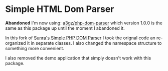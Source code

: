 # Simple HTML Dom Parser

**Abandoned**
I'm now using: [a3gz/php-dom-parser](https://github.com/a3gz/php-dom-parser) which version 1.0.0 is the same as this package up until the moment I abandoned it.


In this fork of [Sunra's Simple PHP DOM Parser](https://github.com/sunra/php-simple-html-dom-parser) I took the orignal code an re-organized it in separate classes. I also changed the namespace structure to something more convenient.

I also removed the demo application that simply doesn't work with this package. 
